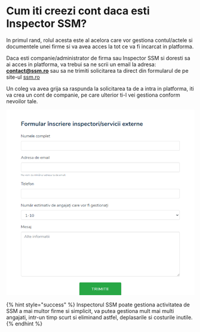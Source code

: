 # Cum iti creezi cont daca esti Inspector SSM?

 In primul rand, rolul acesta este al acelora care vor gestiona contul/actele si documentele unei firme si va avea acces la tot ce va fi incarcat in platforma.

Daca esti companie/administrator de firma sau  Inspector SSM si doresti sa ai acces in platforma, va trebui sa ne scrii un email la adresa: **contact@ssm.ro** sau sa ne trimiti solicitarea ta direct din formularul de pe site-ul [ssm.ro](https://www.ssm.ro/contact)

Un coleg va avea grija sa raspunda la solicitarea ta de a intra in platforma, iti va crea un cont de companie, pe  care ulterior ti-l vei gestiona conform nevoilor tale.

![](.gitbook/assets/image%20%2884%29.png)





{% hint style="success" %}
Inspectorul SSM poate gestiona activitatea de SSM a mai multor firme si simplicit, va putea gestiona mult mai multi angajati, intr-un timp scurt si eliminand astfel, deplasarile si costurile inutile.
{% endhint %}



